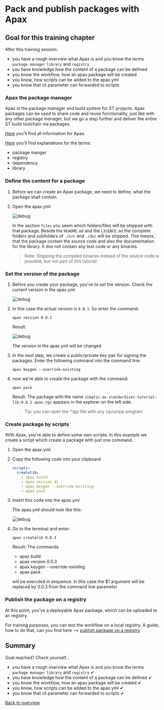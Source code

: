 # Pack and publish packages with Apax

## Goal for this training chapter

After this training session:

- you have a rough overview what Apax is and you know the terms `package manager` `library` and `registry`
- you have knowledge how the content of a package can be defined
- you know the workflow, how an apax package will be created
- you know, how scripts can be added to the apax.yml
- you know that cli parameter can forwarded to scripts

### Apax the package manager

Apax is the package manager and build system for ST projects. Apax packages can be used to share code and reuse functionality, just like with any other package manager, but we go a step further and deliver the entire ST build toolchain via packages.

[Here](https://console.prod.ax.siemens.cloud/docs/apax) you'll find all information for Apax.

[Here](https://console.prod.ax.siemens.cloud/docs/apax#glossary) you'll find explanations for the terms:

- package manger
- registry
- dependency
- library

### Define the content for a package

1. Before we can create an Apax package, we need to define, what the package shall contain.

1. Open the apax.yml

    ![debug](./doc/images/../../images/apax_files.png)

    In the section `files` you seem which folders/files will be shipped with that package.
    Beside the `README.md` and the `LICENCE.md` the complete folders and subfolders of `./src` and `./doc` will be shipped.
    This means, that the package contain the source code and also the documentation for the library. It dos not contain any test code or any binaries.

    >Note: Shipping the compiled binaries instead of the source code is possible, but not part of this tutorial.

### Set the version of the package

1. Before you create your package, you've to set the version. Check the current version in the apax.yml

     ![debug](./doc/images/../../images/apax_version.png)

1. In this case the actual version is `0.0.1`. So enter the command:

    ```cli
    apax version 0.0.2
    ```

    Result:

    ![debug](./doc/images/../../images/apax_newversion.png)

    The version in the apax.yml will be changed

1. In the next step, we create a public/private key pair for signing the packages. Enter the following command into the command line:

    ```cli
    apax keygen --override-existing
    ```

1. now we're able to create the package with the command:

    ```cli
    apax pack
    ```

    Result: The package with the name `simatic-ax-standardizer-tutorial-lib-0.0.2.apax.tgz` appears in the explorer on the left side.

    >Tip: you can open the *.tgz file with any zip/unzip program

### Create package by scripts

With Apax, you're able to define some own scripts. In this example we create a script which create a package with just one command.

1. Open the apax.yml

1. Copy the following code into your clipboard

    ```yml
    scripts:
      createlib:
        - apax build
        - apax version $1
        - apax keygen --override-existing
        - apax pack
    ```

1. Insert this code into the apax.yml

    The apax.yml should look like this:

    ![debug](./doc/images/../../images/apax_script.png)

1. Go to the terminal and enter:

    ```cli
    apax createlib 0.0.3
    ```

    Result: The commands

    - apax build
    - apax version 0.0.3
    - apax keygen --override-existing
    - apax pack

    will be executed in sequence. In this case the $1 argument will be replaced by 0.0.3 from the command line parameter

### Publish the package on a registry

At this point, you've a deployable Apax package, which can be uploaded to an registry.

For training purposes, you can test the workflow on a local registry. A guide, how to do that, can you find here --> [publish package on a registry](setup_local_registry.md)

## Summary

Goal reached? Check yourself...

- you have a rough overview what Apax is and you know the terms `package manager` `library` and `registry` ✔
- you have knowledge how the content of a package can be defined ✔
- you know the workflow, how an apax package will be created ✔
- you know, how scripts can be added to the apax.yml ✔
- you know that cli parameter can forwarded to scripts ✔

[Back to overview](./../README.md)
